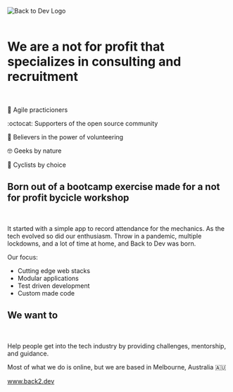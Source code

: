 ![Back to Dev Logo](https://user-images.githubusercontent.com/68945753/204168864-a653e4fe-f105-4c4b-93cb-6358a241e76c.png)
<br>
<br>

# We are a not for profit that specializes in consulting and recruitment
<br>

:runner: Agile practicioners

:octocat: Supporters of the open source community

:handshake: Believers in the power of volunteering

:nerd_face: Geeks by nature

:bicyclist: Cyclists by choice
<br>

## Born out of a bootcamp exercise made for a not for profit bycicle workshop
<br>

It started with a simple app to record attendance for the mechanics. As the tech evolved so did our enthusiasm. Throw in a pandemic, multiple lockdowns, and a lot of time at home, and Back to Dev was born.
<br>

Our focus:

- Cutting edge web stacks
- Modular applications
- Test driven development
- Custom made code

## We want to
<br>

Help people get into the tech industry by providing challenges, mentorship, and guidance.

Most of what we do is online, but we are based in Melbourne, Australia :australia:

www.back2.dev
